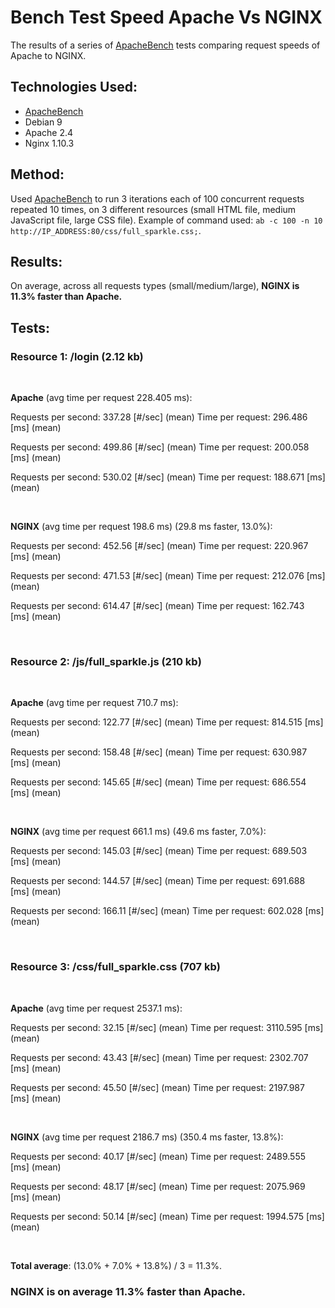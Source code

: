 # Bench Test Speed Apache Vs NGINX

The results of a series of [ApacheBench](https://httpd.apache.org/docs/2.4/programs/ab.html) tests comparing request speeds of Apache to NGINX.

## Technologies Used:

- [ApacheBench](https://httpd.apache.org/docs/2.4/programs/ab.html)
- Debian 9
- Apache 2.4
- Nginx 1.10.3

## Method:

Used [ApacheBench](https://httpd.apache.org/docs/2.4/programs/ab.html) to run 3 iterations each of 100 concurrent requests repeated 10 times, on 3 different resources (small HTML file, medium JavaScript file, large CSS file). Example of command used: `ab -c 100 -n 10 http://IP_ADDRESS:80/css/full_sparkle.css;`.

## Results:

On average, across all requests types (small/medium/large), **NGINX is 11.3% faster than Apache.**

## Tests:

### Resource 1: /login (2.12 kb)

<br/>

**Apache** (avg time per request 228.405 ms):

Requests per second: 337.28 [#/sec] (mean)
Time per request: 296.486 [ms] (mean)

Requests per second: 499.86 [#/sec] (mean)
Time per request: 200.058 [ms] (mean)

Requests per second: 530.02 [#/sec] (mean)
Time per request: 188.671 [ms] (mean)

<br/>

**NGINX** (avg time per request 198.6 ms) (29.8 ms faster, 13.0%):

Requests per second: 452.56 [#/sec] (mean)
Time per request: 220.967 [ms] (mean)

Requests per second: 471.53 [#/sec] (mean)
Time per request: 212.076 [ms] (mean)

Requests per second: 614.47 [#/sec] (mean)
Time per request: 162.743 [ms] (mean)

<br/>

### Resource 2: /js/full_sparkle.js (210 kb)

<br/>

**Apache** (avg time per request 710.7 ms):

Requests per second: 122.77 [#/sec] (mean)
Time per request: 814.515 [ms] (mean)

Requests per second: 158.48 [#/sec] (mean)
Time per request: 630.987 [ms] (mean)

Requests per second: 145.65 [#/sec] (mean)
Time per request: 686.554 [ms] (mean)

<br/>

**NGINX** (avg time per request 661.1 ms) (49.6 ms faster, 7.0%):

Requests per second: 145.03 [#/sec] (mean)
Time per request: 689.503 [ms] (mean)

Requests per second: 144.57 [#/sec] (mean)
Time per request: 691.688 [ms] (mean)

Requests per second: 166.11 [#/sec] (mean)
Time per request: 602.028 [ms] (mean)

<br/>

### Resource 3: /css/full_sparkle.css (707 kb)

<br/>

**Apache** (avg time per request 2537.1 ms):

Requests per second: 32.15 [#/sec] (mean)
Time per request: 3110.595 [ms] (mean)

Requests per second: 43.43 [#/sec] (mean)
Time per request: 2302.707 [ms] (mean)

Requests per second: 45.50 [#/sec] (mean)
Time per request: 2197.987 [ms] (mean)

<br/>

**NGINX** (avg time per request 2186.7 ms) (350.4 ms faster, 13.8%):

Requests per second: 40.17 [#/sec] (mean)
Time per request: 2489.555 [ms] (mean)

Requests per second: 48.17 [#/sec] (mean)
Time per request: 2075.969 [ms] (mean)

Requests per second: 50.14 [#/sec] (mean)
Time per request: 1994.575 [ms] (mean)

<br />

**Total average**: (13.0% + 7.0% + 13.8%) / 3 = 11.3%.

### NGINX is on average 11.3% faster than Apache.